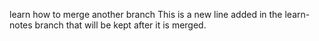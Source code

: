 learn how to merge another branch
This is a new line added in the learn-notes branch that will be kept after it is merged.

